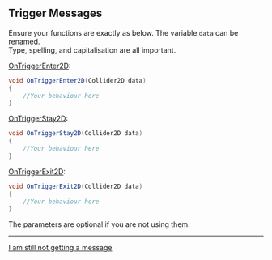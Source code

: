 ## Trigger Messages

Ensure your functions are exactly as below.
The variable `data` can be renamed.  
Type, spelling, and capitalisation are all important.

[OnTriggerEnter2D](https://docs.unity3d.com/ScriptReference/MonoBehaviour.OnTriggerEnter2D.html):
```csharp
void OnTriggerEnter2D(Collider2D data)
{
    //Your behaviour here
}
```

[OnTriggerStay2D](https://docs.unity3d.com/ScriptReference/MonoBehaviour.OnTriggerStay2D.html):
```csharp
void OnTriggerStay2D(Collider2D data)
{
    //Your behaviour here
}
```

[OnTriggerExit2D](https://docs.unity3d.com/ScriptReference/MonoBehaviour.OnTriggerExit2D.html):
```csharp
void OnTriggerExit2D(Collider2D data)
{
    //Your behaviour here
}
```

The parameters are optional if you are not using them.

---
[I am still not getting a message](3%20Trigger%20Matrix%202D.md)